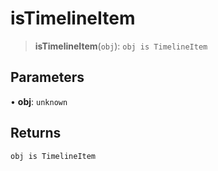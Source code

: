 # isTimelineItem

> **isTimelineItem**(`obj`): `obj is TimelineItem`

## Parameters

• **obj**: `unknown`

## Returns

`obj is TimelineItem`

